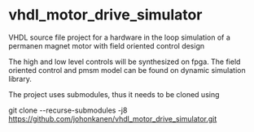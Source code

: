 # vhdl_motor_drive_simulator
VHDL source file project for a hardware in the loop simulation of a permanen magnet motor with field oriented control design

The high and low level controls will be synthesized on fpga.
The field oriented control and pmsm model can be found on dynamic simulation library.

The project uses submodules, thus it needs to be cloned using


git clone --recurse-submodules -j8 https://github.com/johonkanen/vhdl_motor_drive_simulator.git
